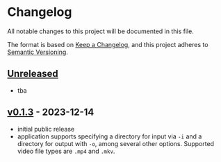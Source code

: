 # Changelog

All notable changes to this project will be documented in this file.

The format is based on [Keep a Changelog],
and this project adheres to [Semantic Versioning].

## [Unreleased]

- tba

## [v0.1.3] - 2023-12-14

- initial public release
- application supports specifying a directory for input via `-i` and a directory for output with `-o`, among several other options. Supported video file types are `.mp4` and `.mkv`.

<!-- Links -->

[keep a changelog]: https://keepachangelog.com/en/1.0.0/
[semantic versioning]: https://semver.org/spec/v2.0.0.html

<!-- Versions -->

[unreleased]: https://github.com/TimeTravelPenguin/BulkAudioExtractTool/compare/v0.1.3...HEAD
[v0.1.3]: https://github.com/TimeTravelPenguin/BulkAudioExtractTool/compare/v0.1.3...HEAD
